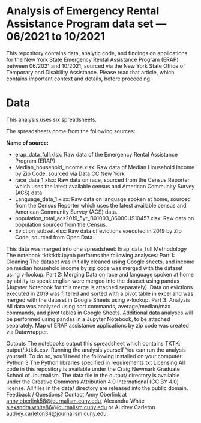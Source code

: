 <h1>Analysis of Emergency Rental Assistance Program data set — 06/2021 to 10/2021</h1>

This repository contains data, analytic code, and findings on applications for the New York State Emergency Rental Assistance Program (ERAP) between 06/2021 and 10/2021, sourced via the New York State Office of Temporary and Disability Assistance. Please read that article, which contains important context and details, before proceeding.

<h1>Data</h1>
This analysis uses six spreadsheets.<p>
The spreadsheets come from the following sources:<P>
  
  <b>Name of source:</b>
<ul>
  <li>erap_data_full.xlsx: Raw data of the Emergency Rental Assistance Program (ERAP)</li>
<li>Median_household_income.xlsx: Raw data of Median Household Income by Zip Code, sourced via Data CC New York</li>
<li>race_data_1.xlsx: Raw data on race, sourced from the Census Reporter which uses the latest available census and American Community Survey (ACS) data.</li>
<li>Language_data_1.xlsx: Raw data on language spoken at home, sourced from the Census Reporter which uses the latest available census and American Community Survey (ACS) data.</li>
<li>population_total_acs2019_5yr_B01003_86000US10457.xlsx: Raw data on population sourced from the Census.</li>
<li>Eviction_subset.xlsx: Raw data of evictions executed in 2019 by Zip Code, sourced from Open Data.</li>
  </ul>
  
This data was merged into one spreadsheet:
Erap_data_full
Methodology
The notebook tktktktk.ipynb performs the following analyses:
Part 1: Cleaning
The dataset was initially cleaned using Google sheets, and income on median household income by zip code was merged with the dataset using v-lookup.
Part 2: Merging
Data on race and language spoken at home by ability to speak english were merged into the dataset using pandas (Jupyter Notebook for this merge is attached separately).
Data on evictions executed in 2019 was filtered and sorted with a pivot table in excel and was merged with the dataset in Google Sheets using v-lookup. 
Part 3: Analysis
All data was analyzed using sort commands, average/median/max commands, and pivot tables in Google Sheets. Additional data analyses will be performed using pandas in a Jupyter Notebook, to be attached separately. 
Map of ERAP assistance applications by zip code was created via Datawrapper.

Outputs
The notebooks output this spreadsheet which contains TKTK: output/tktktk.csv.
Running the analysis yourself
You can run the analysis yourself. To do so, you'll need the following installed on your computer:
Python 3
The Python libraries specified in requirements.txt
Licensing
All code in this repository is available under the Craig Newmark Graduate School of Journalism. The data file in the output/ directory is available under the Creative Commons Attribution 4.0 International (CC BY 4.0) license. All files in the data/ directory are released into the public domain.
Feedback / Questions?
Contact Anny Oberlink at anny.oberlink58@journalism.cuny.edu, Alexandra White alexandra.white86@journalism.cuny.edu or Audrey Carleton audrey.carleton34@journalism.cuny.edu.

